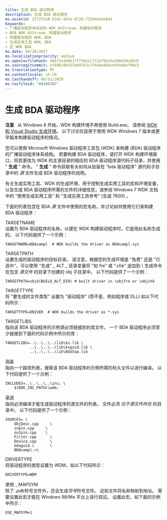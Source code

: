 ```yaml
---
title: 生成 BDA 驱动程序
description: 生成 BDA 驱动程序
ms.assetid: 2272fa18-5102-443e-8728-f256444ab044
keywords:
- 广播驱动程序体系结构 WDK AVStream，构建驱动程序
- BDA WDK AVStream，构建驱动程序
- 构建驱动程序 WDK，BDA
- 生成实用工具 WDK，BDA
- 宏 WDK BDA
ms.date: 04/20/2017
ms.localizationpriority: medium
ms.openlocfilehash: 486f2e4d8617ff99e2c711bf6b1ba300e94a9b35
ms.sourcegitcommit: e769619bd37e04762c77444e8b4ce9fe86ef09cb
ms.translationtype: MT
ms.contentlocale: zh-CN
ms.lasthandoff: 08/31/2020
ms.locfileid: "89186387"
---
```

# <a name="building-bda-drivers"></a>生成 BDA 驱动程序





**注意**   从 Windows 8 开始，WDK 构建环境不再使用 Build.exe。 请参阅 [WDK 和 Visual Studio 生成环境](../devtest/wdk-and-visual-studio-build-environment.md)。 以下讨论仅适用于使用 WDK Windows 7 版本或更早版本构建驱动程序的情况。

 

您可以使用 Microsoft Windows 驱动程序工具包 (WDK) 来构建 (BDA) 驱动程序的广播驱动程序体系结构。 若要构建 BDA 驱动程序，请打开 WDK 构建环境窗口，将其更改为 WDK 的主源目录的相应的 BDA 驱动程序源代码子目录，并使用 " **生成** " 命令。 " **生成** " 命令获取有关如何从驻留在 "bda 驱动程序" 源代码子目录中的 *源* 文件生成 BDA 驱动程序的说明。

有关生成实用工具、WDK 的生成环境、用于控制生成实用工具的宏和环境变量，以及生成 BDA 驱动程序所需的文件的详细信息，请参阅 Windows 7 WDK 文档中的 "使用生成实用工具" 和 "生成实用工具参考" (生成 7600) 。

下面的列表包含在 BDA *源* 文件中使用的宏名称，并讨论如何使用它们来构建 BDA 驱动程序：

<a href="" id="--------targetname-------"></a> TARGETNAME   
设置为 BDA 驱动程序的名称，以便在 WDK 构建驱动程序时，它是用此名称生成的。 以下代码提供了一个示例：

```make
TARGETNAME=BDAsampl  # WDK builds the driver as BDAsampl.sys
```

<a href="" id="--------targetpath-------"></a> TARGETPATH   
设置生成的驱动程序的目标目录。 请注意，根据您的生成环境是 "免费" 还是 "已选中"，可以使用 "生成" \_ ALT \_ 目录变量将 "如 fre" 或 ".chk" 追加到 \\ 生成命令在包含 *源文件* 的目录下创建的 obj 子目录中。 以下代码提供了一个示例：

```make
TARGETPATH=obj$(BUILD_ALT_DIR) # built driver in \objfre or \objchk
```

<a href="" id="--------targettype-------"></a> TARGETTYPE   
将 "要生成的文件类型" 设置为 "驱动程序" (而不是，例如程序或 DLL) 如以下代码所示：

```make
TARGETTYPE=DRIVER  # WDK builds the driver as *.sys
```

<a href="" id="--------targetlibs-------"></a> TARGETLIBS   
指向该 BDA 驱动程序的示例源必须链接到的库文件。 一个 BDA 驱动程序必须至少链接到下面的代码示例中所示的库：

```make
TARGETLIBS=..\..\..\..\lib\ks.lib \
           ..\..\..\..\lib\ksguid.lib \
           ..\..\..\..\lib\BdaSup.lib
```

<a href="" id="--------includes---"></a> 涵盖   
指向一个路径列表，搜索该 BDA 驱动程序的示例所需的标头文件以进行编译。 以下代码提供了一个示例：

```make
INCLUDES=..\..\..\..\inc; \
    $(DDK_INC_PATH)\wdm; 
```

<a href="" id="--------sources-------"></a> 渠道   
指向必须编译才能生成驱动程序的源文件的列表。 文件必须 *位于源文件所在* 的目录中。 以下代码提供了一个示例：

```make
SOURCES= \
    ObjDesc.cpp     \
    inpin.cpp     \
    outpin.cpp    \
    Filter.cpp      \
    Device.cpp      \
    bdaguid.c       \
    BDAsampl.rc
```

<a href="" id="--------drivertype-------"></a> DRIVERTYPE   
将驱动程序的类型设置为 WDM，如以下代码所示：

```make
DRIVERTYPE=WDM
```

<a href="" id="--------use-mapsym-------"></a> 使用 \_ MAPSYM   
除了 *.pdb*符号文件外，还会生成*符号*符号文件。 这些文件将名称映射到地址。 需要设置此宏才能在 Windows 98/Me 平台上进行调试。 设置此宏，如下面的示例中所示：

```make
USE_MAPSYM=1
```